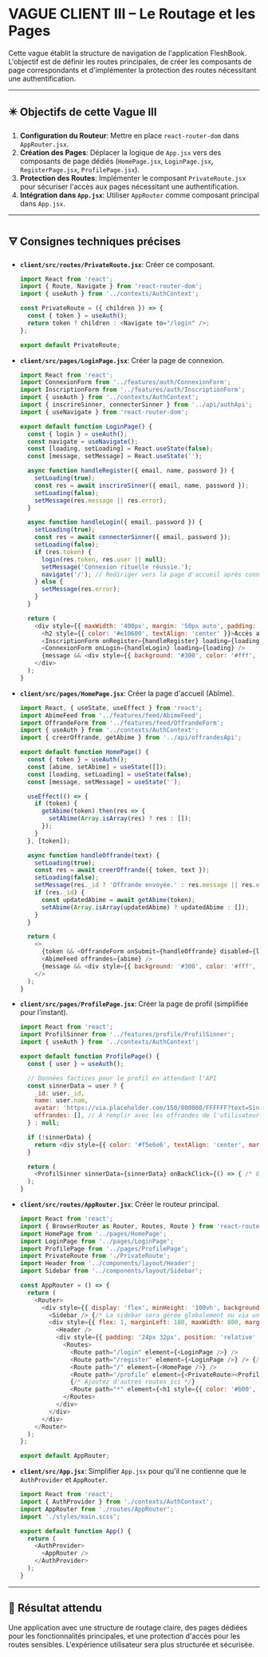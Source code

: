 # VAGUE CLIENT III – Le Routage et les Pages

Cette vague établit la structure de navigation de l'application FleshBook. L'objectif est de définir les routes principales, de créer les composants de page correspondants et d'implémenter la protection des routes nécessitant une authentification.

---

## ✴️ Objectifs de cette Vague III

1.  **Configuration du Routeur**: Mettre en place `react-router-dom` dans `AppRouter.jsx`.
2.  **Création des Pages**: Déplacer la logique de `App.jsx` vers des composants de page dédiés (`HomePage.jsx`, `LoginPage.jsx`, `RegisterPage.jsx`, `ProfilePage.jsx`).
3.  **Protection des Routes**: Implémenter le composant `PrivateRoute.jsx` pour sécuriser l'accès aux pages nécessitant une authentification.
4.  **Intégration dans `App.jsx`**: Utiliser `AppRouter` comme composant principal dans `App.jsx`.

---

## 🜃 Consignes techniques précises

*   **`client/src/routes/PrivateRoute.jsx`**: Créer ce composant.

    ```javascript
    import React from 'react';
    import { Route, Navigate } from 'react-router-dom';
    import { useAuth } from '../contexts/AuthContext';

    const PrivateRoute = ({ children }) => {
      const { token } = useAuth();
      return token ? children : <Navigate to="/login" />;
    };

    export default PrivateRoute;
    ```

*   **`client/src/pages/LoginPage.jsx`**: Créer la page de connexion.

    ```javascript
    import React from 'react';
    import ConnexionForm from '../features/auth/ConnexionForm';
    import InscriptionForm from '../features/auth/InscriptionForm';
    import { useAuth } from '../contexts/AuthContext';
    import { inscrireSinner, connecterSinner } from '../api/authApi';
    import { useNavigate } from 'react-router-dom';

    export default function LoginPage() {
      const { login } = useAuth();
      const navigate = useNavigate();
      const [loading, setLoading] = React.useState(false);
      const [message, setMessage] = React.useState('');

      async function handleRegister({ email, name, password }) {
        setLoading(true);
        const res = await inscrireSinner({ email, name, password });
        setLoading(false);
        setMessage(res.message || res.error);
      }

      async function handleLogin({ email, password }) {
        setLoading(true);
        const res = await connecterSinner({ email, password });
        setLoading(false);
        if (res.token) {
          login(res.token, res.user || null);
          setMessage('Connexion rituelle réussie.');
          navigate('/'); // Rediriger vers la page d'accueil après connexion
        } else {
          setMessage(res.error);
        }
      }

      return (
        <div style={{ maxWidth: '400px', margin: '50px auto', padding: '20px', border: '1px solid #333', borderRadius: '8px', background: '#111' }}>
          <h2 style={{ color: '#e10600', textAlign: 'center' }}>Accès au Rituel</h2>
          <InscriptionForm onRegister={handleRegister} loading={loading} />
          <ConnexionForm onLogin={handleLogin} loading={loading} />
          {message && <div style={{ background: '#300', color: '#fff', padding: 8, borderRadius: 6, marginTop: 12 }}>{message}</div>}
        </div>
      );
    }
    ```

*   **`client/src/pages/HomePage.jsx`**: Créer la page d'accueil (Abîme).

    ```javascript
    import React, { useState, useEffect } from 'react';
    import AbimeFeed from '../features/feed/AbimeFeed';
    import OffrandeForm from '../features/feed/OffrandeForm';
    import { useAuth } from '../contexts/AuthContext';
    import { creerOffrande, getAbime } from '../api/offrandesApi';

    export default function HomePage() {
      const { token } = useAuth();
      const [abime, setAbime] = useState([]);
      const [loading, setLoading] = useState(false);
      const [message, setMessage] = useState('');

      useEffect(() => {
        if (token) {
          getAbime(token).then(res => {
            setAbime(Array.isArray(res) ? res : []);
          });
        }
      }, [token]);

      async function handleOffrande(text) {
        setLoading(true);
        const res = await creerOffrande({ token, text });
        setLoading(false);
        setMessage(res._id ? 'Offrande envoyée.' : res.message || res.error);
        if (res._id) {
          const updatedAbime = await getAbime(token);
          setAbime(Array.isArray(updatedAbime) ? updatedAbime : []);
        }
      }

      return (
        <>
          {token && <OffrandeForm onSubmit={handleOffrande} disabled={loading} />}
          <AbimeFeed offrandes={abime} />
          {message && <div style={{ background: '#300', color: '#fff', padding: 8, borderRadius: 6, marginTop: 12 }}>{message}</div>}
        </>
      );
    }
    ```

*   **`client/src/pages/ProfilePage.jsx`**: Créer la page de profil (simplifiée pour l'instant).

    ```javascript
    import React from 'react';
    import ProfilSinner from '../features/profile/ProfilSinner';
    import { useAuth } from '../contexts/AuthContext';

    export default function ProfilePage() {
      const { user } = useAuth();

      // Données factices pour le profil en attendant l'API
      const sinnerData = user ? {
        _id: user._id,
        name: user.nom,
        avatar: 'https://via.placeholder.com/150/800000/FFFFFF?text=Sinner',
        offrandes: [], // À remplir avec les offrandes de l'utilisateur
      } : null;

      if (!sinnerData) {
        return <div style={{ color: '#f5e6e6', textAlign: 'center', marginTop: '50px' }}>Chargement du profil...</div>;
      }

      return (
        <ProfilSinner sinnerData={sinnerData} onBackClick={() => { /* Gérer le retour */ }} />
      );
    }
    ```

*   **`client/src/routes/AppRouter.jsx`**: Créer le routeur principal.

    ```javascript
    import React from 'react';
    import { BrowserRouter as Router, Routes, Route } from 'react-router-dom';
    import HomePage from '../pages/HomePage';
    import LoginPage from '../pages/LoginPage';
    import ProfilePage from '../pages/ProfilePage';
    import PrivateRoute from './PrivateRoute';
    import Header from '../components/layout/Header';
    import Sidebar from '../components/layout/Sidebar';

    const AppRouter = () => {
      return (
        <Router>
          <div style={{ display: 'flex', minHeight: '100vh', background: 'radial-gradient(circle at top, #1a0505 0%, #0a0000 100%)' }}>
            <Sidebar /> {/* La sidebar sera gérée globalement ou via un contexte */}
            <div style={{ flex: 1, marginLeft: 180, maxWidth: 800, margin: '0 auto', minHeight: '100vh', fontFamily: 'EB Garamond, serif', background: 'rgba(26, 10, 10, 0.95)', color: '#f5e6e6', padding: 0, boxShadow: '0 0 30px rgba(128, 0, 0, 0.3)', position: 'relative', backdropFilter: 'blur(10px)', border: '1px solid rgba(128, 0, 0, 0.2)', borderTop: 'none', borderBottom: 'none' }}>
              <Header />
              <div style={{ padding: '24px 32px', position: 'relative' }}>
                <Routes>
                  <Route path="/login" element={<LoginPage />} />
                  <Route path="/register" element={<LoginPage />} /> {/* Inscription sur la même page pour l'instant */}
                  <Route path="/" element={<HomePage />} />
                  <Route path="/profile" element={<PrivateRoute><ProfilePage /></PrivateRoute>} />
                  {/* Ajoutez d'autres routes ici */}
                  <Route path="*" element={<h1 style={{ color: '#b00', textAlign: 'center', marginTop: '50px' }}>404 - Abîme Inconnu</h1>} />
                </Routes>
              </div>
            </div>
          </div>
        </Router>
      );
    };

    export default AppRouter;
    ```

*   **`client/src/App.jsx`**: Simplifier `App.jsx` pour qu'il ne contienne que le `AuthProvider` et `AppRouter`.

    ```javascript
    import React from 'react';
    import { AuthProvider } from './contexts/AuthContext';
    import AppRouter from './routes/AppRouter';
    import './styles/main.scss';

    export default function App() {
      return (
        <AuthProvider>
          <AppRouter />
        </AuthProvider>
      );
    }
    ```

---

## 📂 Résultat attendu

Une application avec une structure de routage claire, des pages dédiées pour les fonctionnalités principales, et une protection d'accès pour les routes sensibles. L'expérience utilisateur sera plus structurée et sécurisée.
